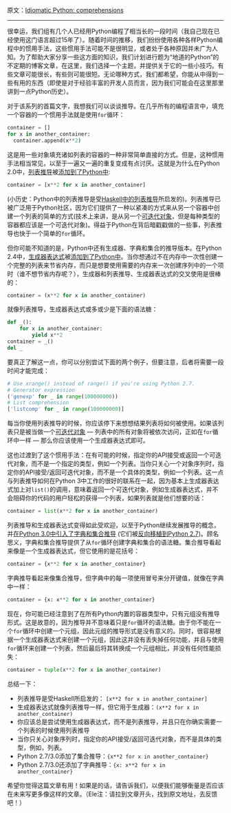原文：[Idiomatic Python: comprehensions](https://blogs.msdn.microsoft.com/pythonengineering/2016/03/14/idiomatic-python-comprehensions/)

---

很幸运，我们组有几个人已经用Python编程了相当长的一段时间（我自己现在已经使用这门语言超过15年了）。随着时间的推移，我们纷纷使用各种各样Python编程中的惯用手法，这些惯用手法可能不是很明显，或者处于各种原因并未广为人知。为了帮助大家分享一些这方面的知识，我们计划进行题为“地道的Python”的不定期的博客文章，在这里，我们选择一个主题，并提供关于它的一些小技巧。有些文章可能很长，有些则可能很短。无论哪种方式，我们都希望，你能从中得到一些有用的东西（即使是对于经验丰富的开发人员而言，因为我们可能会在这里那里讲到一点Python历史）。

对于该系列的首篇文字，我想我们可以谈谈推导。在几乎所有的编程语言中，填充一个容器的一个惯用手法就是使用`for`循环：

```py
container = []
for x in another_container:
  container.append(x**2)
```

这是用一些对象填充诸如列表的容器的一种非常简单直接的方式。但是，这种惯用手法相当常见，以至于一遍又一遍的重复变成有点讨厌。这就是为什么在Python 2.0中，[列表推导](https://docs.python.org/3/glossary.html#term-list-comprehension)被[添加到了Python中](https://docs.python.org/3/whatsnew/2.0.html#list-comprehensions):

```py
container = [x**2 for x in another_container]
```

(小历史：Python中的列表推导是受[Haskell中的列表推导](https://wiki.haskell.org/List_comprehension)所启发的)。列表推导已被广泛用于Python社区，因为它们提供了一种以紧凑的方式来从另一个容器中创建一个列表的简单的方式(技术上来讲，是从另一个[可迭代对象](https://docs.python.org/3/glossary.html#term-iterable)，但是每种类型的容器都应该是一个可迭代对象)。得益于Python在背后暗戳戳做的一些事，列表推导也快于一个简单的`for`循环。

但你可能不知道的是，Python中还有生成器、字典和集合的推导版本。在Python 2.4中，[生成器表达式](https://docs.python.org/3/glossary.html#term-generator-expression)被[添加到了Python中](https://docs.python.org/3/whatsnew/2.4.html#pep-289-generator-expressions)。当你想通过不在内存中一次性创建一个完整的列表来节省内存，而只是想要使用需要的内存来一次创建序列中的一个项时（谁不想节省内存呢？），生成器和列表推导、生成器表达式的交叉使用是很棒的：

```py
container = (x**2 for x in another_container)
```

就像列表推导，生成器表达式或多或少是下面的语法糖：

```py
def _():
    for x in another_container:
        yield x**2
container = _()
del _
```

要真正了解这一点，你可以分别尝试下面的两个例子，但要注意，后者将需要一段时间才能完成：

```py
# Use xrange() instead of range() if you're using Python 2.7.
# Generator expression
('genexp' for _ in range(100000000))
# List comprehension
['listcomp' for _ in range(100000000)]
```

每当你使用列表推导的时候，你应该停下来想想结果列表将如何被使用。如果该列表只是被当做一个[可迭代对象](https://docs.python.org/3/glossary.html#term-iterable) — 列表中的所有对象将被依次访问，正如在`for`循环中一样 — 那么你应该使用一个生成器表达式即可。

这也过渡到了这个惯用手法：在有可能的时候，指定你的API接受或返回一个可迭代对象，而不是一个指定的类型，例如一个列表。当你只关心一个对象序列时，指定你的API接受/返回可迭代对象，而不是一个具体的类型，例如一个列表。这一点与列表推导如何在Python 3中工作的很好的联系在一起，因为基本上生成器表达式加上对`list()`的调用，意味着返回一个可迭代对象，例如生成器表达式，并不会阻碍你的代码的用户轻松的获得一个列表，如果列表就是他们想要的话：

```py
container = list(x**2 for x in another_container)
```

列表推导和生成器表达式变得如此受欢迎，以至于Python继续发展推导的概念，并[在Python 3.0中引入了字典和集合推导](https://docs.python.org/3/whatsnew/3.0.html#new-syntax) (它们被[反向移植到Python 2.7](https://docs.python.org/3/whatsnew/2.7.html#python-3-1-features))。顾名思义，字典和集合推导提供了从`for`循环创建字典和集合的语法糖。集合推导看起来像是一个生成器表达式，但它使用的是花括号：

```py
container = {x**2 for x in another_container}
```

字典推导看起来像集合推导，但字典中的每一项使用冒号来分开键值，就像在字典中一样：

```py
container = {x: x**2 for x in another_container}
```

现在，你可能已经注意到了在所有Python内置的容器类型中，只有元组没有推导形式。这是故意的，因为推导并不意味着只是`for`循环的语法糖。由于你不能在一个`for`循环中创建一个元组，因此元组的推导形式是没有意义的。同时，很容易根据一个生成器表达式来创建一个元组，因此这并没有丢失掉任何功能，并且与使用`for`循环来创建一个列表，然后最后将其转换成一个元组相比，并没有任何性能损失：

```py
container = tuple(x**2 for x in another_container)
```

总结一下：

*   列表推导是受Haskell所启发的： `[x**2 for x in another_container]`
*   生成器表达式就像列表推导一样，但它用于生成器：`(x**2 for x in another_container)`
*   你应该总是尝试使用生成器表达式，而不是列表推导，并且只在你确实需要一个列表的时候使用列表推导
*   当你只关心对象序列时，指定你的API接受/返回可迭代对象，而不是具体的类型，例如，列表。
*   Python 2.7/3.0添加了集合推导：`{x**2 for x in another_container}`
*   Python 2.7/3.0还添加了字典推导：`{x: x**2 for x in another_container}`

希望你觉得这篇文章有用！如果是的话，请告诉我们，以便我们能够衡量是否应该在未来写更多像这样的文章。（Ele注：请拉到文章开头，找到原文地址，去反馈吧！）
